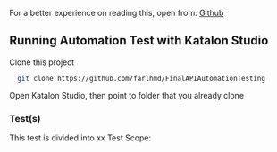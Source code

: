 For a better experience on reading this, open from: [Github](https://github.com/farlhmd/FinalAPIAutomationTest)


## Running Automation Test with Katalon Studio


Clone this project
```bash
  git clone https://github.com/farlhmd/FinalAPIAutomationTesting
```
Open Katalon Studio, then point to folder that you already clone
### Test(s)

This test is divided into xx Test Scope:
